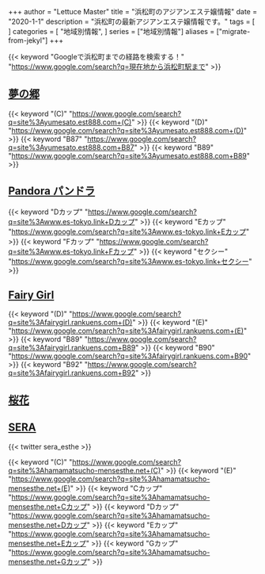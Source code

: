 +++
author = "Lettuce Master"
title = "浜松町のアジアンエステ嬢情報"
date = "2020-1-1"
description = "浜松町の最新アジアンエステ嬢情報です。"
tags = [
]
categories = [
    "地域別情報",
]
series = ["地域別情報"]
aliases = ["migrate-from-jekyl"]
+++

{{< keyword "Googleで浜松町までの経路を検索する！" "https://www.google.com/search?q=現在地から浜松町駅まで" >}}

## [夢の郷](http://yumesato.est888.com/)
{{< keyword "(C)" "https://www.google.com/search?q=site%3Ayumesato.est888.com+(C)" >}} {{< keyword "(D)" "https://www.google.com/search?q=site%3Ayumesato.est888.com+(D)" >}} {{< keyword "B87" "https://www.google.com/search?q=site%3Ayumesato.est888.com+B87" >}} {{< keyword "B89" "https://www.google.com/search?q=site%3Ayumesato.est888.com+B89" >}} 

## [Pandora パンドラ](http://www.es-tokyo.link/)
{{< keyword "Dカップ" "https://www.google.com/search?q=site%3Awww.es-tokyo.link+Dカップ" >}} {{< keyword "Eカップ" "https://www.google.com/search?q=site%3Awww.es-tokyo.link+Eカップ" >}} {{< keyword "Fカップ" "https://www.google.com/search?q=site%3Awww.es-tokyo.link+Fカップ" >}} {{< keyword "セクシー" "https://www.google.com/search?q=site%3Awww.es-tokyo.link+セクシー" >}} 

## [Fairy Girl](http://fairygirl.rankuens.com/)
{{< keyword "(D)" "https://www.google.com/search?q=site%3Afairygirl.rankuens.com+(D)" >}} {{< keyword "(E)" "https://www.google.com/search?q=site%3Afairygirl.rankuens.com+(E)" >}} {{< keyword "B89" "https://www.google.com/search?q=site%3Afairygirl.rankuens.com+B89" >}} {{< keyword "B90" "https://www.google.com/search?q=site%3Afairygirl.rankuens.com+B90" >}} {{< keyword "B92" "https://www.google.com/search?q=site%3Afairygirl.rankuens.com+B92" >}} 

## [桜花](http://loveliness-est.xyz/)


## [SERA](https://hamamatsucho-mensesthe.net/)


{{< twitter sera_esthe >}}

{{< keyword "(C)" "https://www.google.com/search?q=site%3Ahamamatsucho-mensesthe.net+(C)" >}} {{< keyword "(E)" "https://www.google.com/search?q=site%3Ahamamatsucho-mensesthe.net+(E)" >}} {{< keyword "Cカップ" "https://www.google.com/search?q=site%3Ahamamatsucho-mensesthe.net+Cカップ" >}} {{< keyword "Dカップ" "https://www.google.com/search?q=site%3Ahamamatsucho-mensesthe.net+Dカップ" >}} {{< keyword "Eカップ" "https://www.google.com/search?q=site%3Ahamamatsucho-mensesthe.net+Eカップ" >}} {{< keyword "Gカップ" "https://www.google.com/search?q=site%3Ahamamatsucho-mensesthe.net+Gカップ" >}} 

